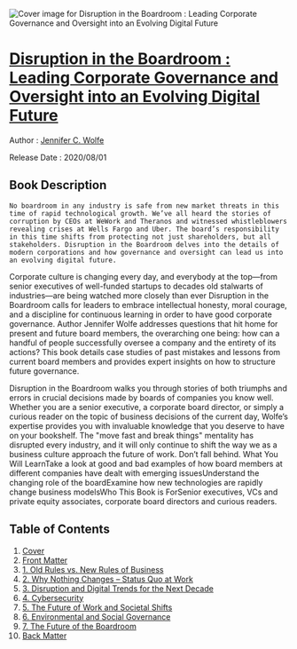 ![Cover image for Disruption in the Boardroom : Leading Corporate Governance and Oversight into an Evolving Digital Future](https://imgdetail.ebookreading.net/cover/cover/20200920/EB9781484261590.jpg)

[Disruption in the Boardroom : Leading Corporate Governance and Oversight into an Evolving Digital Future](https://ebookreading.net/view/book/Disruption+in+the+Boardroom+%3A+Leading+Corporate+Governance+and+Oversight+into+an+Evolving+Digital+Future-EB9781484261590_1.html "Disruption in the Boardroom : Leading Corporate Governance and Oversight into an Evolving Digital Future")
====================================================================================================================

Author : [Jennifer C. Wolfe](https://ebookreading.net/search/author/Jennifer+C.+Wolfe)

Release Date : 2020/08/01

Book Description
-----------------


    
    No boardroom in any industry is safe from new market threats in this time of rapid technological growth. We’ve all heard the stories of corruption by CEOs at WeWork and Theranos and witnessed whistleblowers revealing crises at Wells Fargo and Uber. The board’s responsibility in this time shifts from protecting not just shareholders, but all stakeholders. Disruption in the Boardroom delves into the details of modern corporations and how governance and oversight can lead us into an evolving digital future. 
Corporate culture is changing every day, and everybody at the top—from senior executives of well-funded startups to decades old stalwarts of industries—are being watched more closely than ever Disruption in the Boardroom calls for leaders to embrace intellectual honesty, moral courage, and a discipline for continuous learning in order to have good corporate governance. Author Jennifer Wolfe addresses questions that hit home for present and future board members, the overarching one being: how can a handful of people successfully oversee a company and the entirety of its actions? This book details case studies of past mistakes and lessons from current board members and provides expert insights on how to structure future governance. 
 
Disruption in the Boardroom walks you through stories of both triumphs and errors in crucial decisions made by boards of companies you know well. Whether you are a senior executive, a corporate board director, or simply a curious reader on the topic of business decisions of the current day, Wolfe’s expertise provides you with invaluable knowledge that you deserve to have on your bookshelf. The "move fast and break things" mentality has disrupted every industry, and it will only continue to shift the way we as a business culture approach the future of work. Don’t fall behind.
What You Will LearnTake a look at good and bad examples of how board members at different companies have dealt with emerging issuesUnderstand the changing role of the boardExamine how new technologies are rapidly change business modelsWho This Book is ForSenior executives, VCs and private equity associates, corporate board directors and curious readers.
  

Table of Contents
-----------------

1. [Cover](https://ebookreading.net/view/book/Disruption+in+the+Boardroom+%3A+Leading+Corporate+Governance+and+Oversight+into+an+Evolving+Digital+Future-EB9781484261590_1.html)
1. [Front Matter](https://ebookreading.net/view/book/Disruption+in+the+Boardroom+%3A+Leading+Corporate+Governance+and+Oversight+into+an+Evolving+Digital+Future-EB9781484261590_2.html)
1. [1.&nbsp;Old Rules vs. New Rules of Business](https://ebookreading.net/view/book/Disruption+in+the+Boardroom+%3A+Leading+Corporate+Governance+and+Oversight+into+an+Evolving+Digital+Future-EB9781484261590_3.html)
1. [2.&nbsp;Why Nothing Changes&nbsp;– Status Quo at&nbsp;Work](https://ebookreading.net/view/book/Disruption+in+the+Boardroom+%3A+Leading+Corporate+Governance+and+Oversight+into+an+Evolving+Digital+Future-EB9781484261590_4.html)
1. [3.&nbsp;Disruption and Digital Trends for the Next Decade](https://ebookreading.net/view/book/Disruption+in+the+Boardroom+%3A+Leading+Corporate+Governance+and+Oversight+into+an+Evolving+Digital+Future-EB9781484261590_5.html)
1. [4.&nbsp;Cybersecurity](https://ebookreading.net/view/book/Disruption+in+the+Boardroom+%3A+Leading+Corporate+Governance+and+Oversight+into+an+Evolving+Digital+Future-EB9781484261590_6.html)
1. [5.&nbsp;The Future of Work and Societal Shifts](https://ebookreading.net/view/book/Disruption+in+the+Boardroom+%3A+Leading+Corporate+Governance+and+Oversight+into+an+Evolving+Digital+Future-EB9781484261590_7.html)
1. [6.&nbsp;Environmental and Social Governance](https://ebookreading.net/view/book/Disruption+in+the+Boardroom+%3A+Leading+Corporate+Governance+and+Oversight+into+an+Evolving+Digital+Future-EB9781484261590_8.html)
1. [7.&nbsp;The Future of the Boardroom](https://ebookreading.net/view/book/Disruption+in+the+Boardroom+%3A+Leading+Corporate+Governance+and+Oversight+into+an+Evolving+Digital+Future-EB9781484261590_9.html)
1. [Back Matter](https://ebookreading.net/view/book/Disruption+in+the+Boardroom+%3A+Leading+Corporate+Governance+and+Oversight+into+an+Evolving+Digital+Future-EB9781484261590_10.html)
